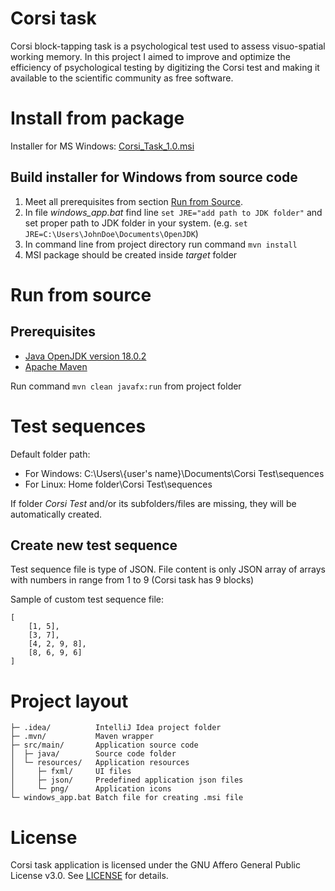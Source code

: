 # Corsi task
Corsi block-tapping task is a psychological test used to assess visuo-spatial working memory. In this project I aimed to improve and optimize the efficiency of psychological testing by digitizing the Corsi test and making it available to the scientific community as free software. 

# Install from package
Installer for MS Windows: [Corsi_Task_1.0.msi]()

## Build installer for Windows from source code
1. Meet all prerequisites from section [Run from Source](#prerequisites).
2. In file _windows_app.bat_ find line `set JRE="add path to JDK folder"` and set proper path to JDK folder in your system. (e.g. `set JRE=C:\Users\JohnDoe\Documents\OpenJDK`) 
3. In command line from project directory run command `mvn install`
4. MSI package should be created inside _target_ folder

# Run from source
## Prerequisites
- [Java OpenJDK version 18.0.2](https://jdk.java.net/archive/)
- [Apache Maven](https://maven.apache.org/)


Run command `mvn clean javafx:run` from project folder

# Test sequences 
Default folder path:
- For Windows:	C:\Users\\{user's name}\Documents\Corsi Test\sequences
- For Linux: 	Home folder\Corsi Test\sequences

If folder _Corsi Test_ and/or its subfolders/files are missing, they will be automatically created.

## Create new test sequence
Test sequence file is type of JSON.
File content is only JSON array of arrays with numbers in range from 1 to 9 (Corsi task has 9 blocks)

Sample of custom test sequence file:

	[
		[1, 5],
		[3, 7],
		[4, 2, 9, 8],
		[8, 6, 9, 6]
	]


# Project layout


    ├─ .idea/          IntelliJ Idea project folder
	├─ .mvn/           Maven wrapper
	├─ src/main/       Application source code
	│  ├─ java/        Source code folder
	│  └─ resources/   Application resources
	│     ├─ fxml/     UI files
	│     ├─ json/     Predefined application json files 
	│     └─ png/      Application icons
    └─ windows_app.bat Batch file for creating .msi file

# License
Corsi task application is licensed under the GNU Affero General Public License v3.0. 
See [LICENSE](https://github.com/MichaelaGuth/corsi-task/blob/master/LICENSE) for details.
